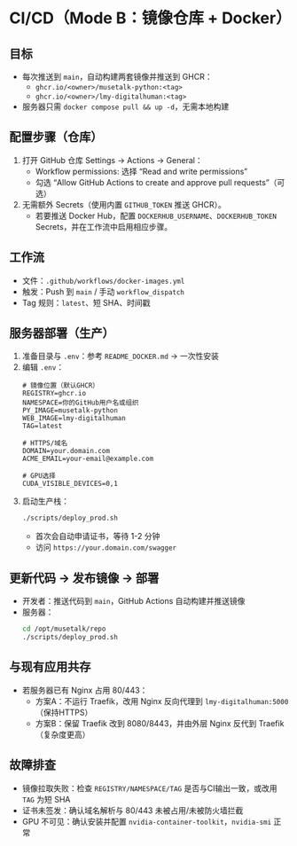 # CI/CD（Mode B：镜像仓库 + Docker）

## 目标
- 每次推送到 `main`，自动构建两套镜像并推送到 GHCR：
  - `ghcr.io/<owner>/musetalk-python:<tag>`
  - `ghcr.io/<owner>/lmy-digitalhuman:<tag>`
- 服务器只需 `docker compose pull && up -d`，无需本地构建

## 配置步骤（仓库）
1. 打开 GitHub 仓库 Settings → Actions → General：
   - Workflow permissions: 选择 “Read and write permissions”
   - 勾选 “Allow GitHub Actions to create and approve pull requests”（可选）
2. 无需额外 Secrets（使用内置 `GITHUB_TOKEN` 推送 GHCR）。
   - 若要推送 Docker Hub，配置 `DOCKERHUB_USERNAME`、`DOCKERHUB_TOKEN` Secrets，并在工作流中启用相应步骤。

## 工作流
- 文件：`.github/workflows/docker-images.yml`
- 触发：Push 到 `main` / 手动 `workflow_dispatch`
- Tag 规则：`latest`、短 SHA、时间戳

## 服务器部署（生产）
1. 准备目录与 `.env`：参考 `README_DOCKER.md` → 一次性安装
2. 编辑 `.env`：
   ```env
   # 镜像位置（默认GHCR）
   REGISTRY=ghcr.io
   NAMESPACE=你的GitHub用户名或组织
   PY_IMAGE=musetalk-python
   WEB_IMAGE=lmy-digitalhuman
   TAG=latest

   # HTTPS/域名
   DOMAIN=your.domain.com
   ACME_EMAIL=your-email@example.com

   # GPU选择
   CUDA_VISIBLE_DEVICES=0,1
   ```
3. 启动生产栈：
   ```bash
   ./scripts/deploy_prod.sh
   ```
   - 首次会自动申请证书，等待 1-2 分钟
   - 访问 `https://your.domain.com/swagger`

## 更新代码 → 发布镜像 → 部署
- 开发者：推送代码到 `main`，GitHub Actions 自动构建并推送镜像
- 服务器：
  ```bash
  cd /opt/musetalk/repo
  ./scripts/deploy_prod.sh
  ```

## 与现有应用共存
- 若服务器已有 Nginx 占用 80/443：
  - 方案A：不运行 Traefik，改用 Nginx 反向代理到 `lmy-digitalhuman:5000`（保持HTTPS）
  - 方案B：保留 Traefik 改到 8080/8443，并由外层 Nginx 反代到 Traefik（复杂度更高）

## 故障排查
- 镜像拉取失败：检查 `REGISTRY/NAMESPACE/TAG` 是否与CI输出一致，或改用 `TAG` 为短 SHA
- 证书未签发：确认域名解析与 80/443 未被占用/未被防火墙拦截
- GPU 不可见：确认安装并配置 `nvidia-container-toolkit`，`nvidia-smi` 正常